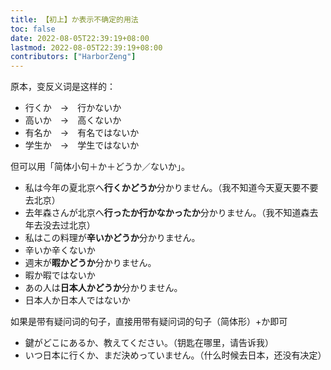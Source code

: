 ```yaml
---
title: 【初上】か表示不确定的用法
toc: false
date: 2022-08-05T22:39:19+08:00
lastmod: 2022-08-05T22:39:19+08:00
contributors: ["HarborZeng"]
---
```


原本，变反义词是这样的：

- 行くか　→　行かないか
- 高いか　→　高くないか
- 有名か　→　有名ではないか
- 学生か　→　学生ではないか

但可以用「简体小句＋か＋どうか／ないか」。

- 私は今年の夏北京へ**行くかどうか**分かりません。（我不知道今天夏天要不要去北京）
- 去年森さんが北京へ**行ったか行かなかったか**分かりません。（我不知道森去年去没去过北京）
- 私はこの料理が**辛いかどうか**分かりません。
- 辛いか辛くないか
- 週末が**暇かどうか**分かりません。
- 暇か暇ではないか
- あの人は**日本人かどうか**分かりません。
- 日本人か日本人ではないか

如果是带有疑问词的句子，直接用带有疑问词的句子（简体形）+か即可

- 鍵がどこにあるか、教えてください。（钥匙在哪里，请告诉我）
- いつ日本に行くか、まだ決めっていません。（什么时候去日本，还没有决定）

